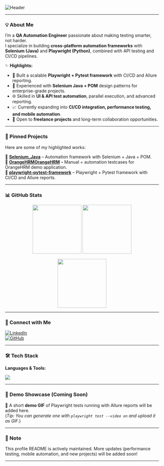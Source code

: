 <!-- Banner -->
![Header](https://capsule-render.vercel.app/api?type=rect&color=gradient&height=120&section=header&text=Hi%20👋,%20I'm%20Vu%20Duc%20Quy%20-%20Luis%20Vu&fontSize=28&fontColor=ffffff)

---

### 💡 About Me  
I’m a **QA Automation Engineer** passionate about making testing smarter, not harder.  
I specialize in building **cross-platform automation frameworks** with **Selenium (Java)** and **Playwright (Python)**, combined with API testing and CI/CD pipelines.  

✨ **Highlights:**  
- 🚀 Built a scalable **Playwright + Pytest framework** with CI/CD and Allure reporting.  
- 🔧 Experienced with **Selenium Java + POM** design patterns for enterprise-grade projects.  
- 🌐 Skilled in **UI & API test automation**, parallel execution, and advanced reporting.  
- 📈 Currently expanding into **CI/CD integration, performance testing, and mobile automation**.  
- 🤝 Open to **freelance projects** and long-term collaboration opportunities.  

---

### 📌 Pinned Projects  
Here are some of my highlighted works:  

🔹 [**Selenium_Java**](https://github.com/LuisVu1999/Selenium_Java) – Automation framework with Selenium + Java + POM.  
🔹 [**OrangeHRMOrangeHRM**](https://github.com/LuisVu1999/OrangeHRMOrangeHRM) – Manual + automation testcases for OrangeHRM demo application.  
🔹 [**playwright-pytest-framework**](https://github.com/LuisVu1999/playwright-pytest-framework) – Playwright + Pytest framework with CI/CD and Allure reports.  

---

### 📊 GitHub Stats  

<p align="center">
  <img src="https://github-readme-stats.vercel.app/api?username=LuisVu1999&show_icons=true&theme=tokyonight" height="160"/>
  <img src="https://github-readme-streak-stats.herokuapp.com/?user=LuisVu1999&theme=tokyonight" height="160"/>
</p>

<p align="center">
  <img src="https://github-readme-stats.vercel.app/api/top-langs/?username=LuisVu1999&layout=compact&theme=tokyonight" height="160"/>
</p>

---

### 🔗 Connect with Me  

[![LinkedIn](https://img.shields.io/badge/LinkedIn-Profile-blue?logo=linkedin)](https://www.linkedin.com/in/vu-luis-b434b21b2/)  
[![GitHub](https://img.shields.io/badge/GitHub-LuisVu1999-black?logo=github)](https://github.com/LuisVu1999)  

---

### 🛠️ Tech Stack  

**Languages & Tools:**  
<p>
<img src="https://skillicons.dev/icons?i=python,java,pytest,selenium,playwright,git,github,githubactions,docker,linux,js,ts,html,css,mysql,postman,aws" />
</p>

---

### 🚀 Demo Showcase (Coming Soon)  
🎥 A short **demo GIF** of Playwright tests running with Allure reports will be added here.  
(*Tip: You can generate one with `playwright test --video on` and upload it as GIF.*)

---

### 📌 Note  
This profile README is actively maintained. More updates (performance testing, mobile automation, and new projects) will be added soon!  

---
